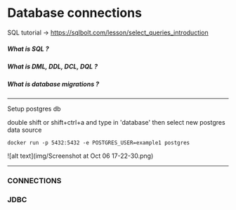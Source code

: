 # Database connections

SQL tutorial -> https://sqlbolt.com/lesson/select_queries_introduction

##### What is SQL ?
##### What is DML, DDL, DCL, DQL ?
##### What is database migrations ?

---

Setup postgres db

double shift or shift+ctrl+a and type in 'database'
then select new postgres data source

`docker run -p 5432:5432 -e POSTGRES_USER=example1 postgres
`

![alt text](img/Screenshot at Oct 06 17-22-30.png)

---

### CONNECTIONS



### JDBC


